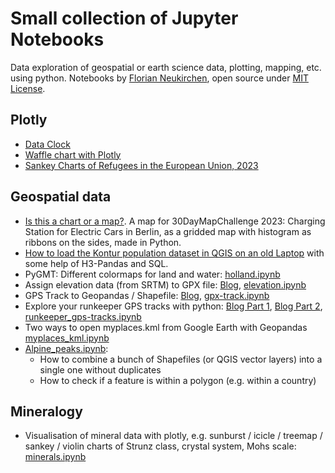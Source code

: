 # Small collection of Jupyter Notebooks

 Data exploration of geospatial or earth science data, plotting, mapping, etc. using python. Notebooks by [Florian Neukirchen](https://www.riannek.de/), open source under [MIT License](https://github.com/florianneukirchen/jupyter-notebooks/blob/main/LICENSE). 

## Plotly
- [Data Clock](https://github.com/florianneukirchen/jupyter-notebooks/blob/main/dataclock.ipynb)
- [Waffle chart with Plotly](https://github.com/florianneukirchen/jupyter-notebooks/blob/main/waffle.ipynb)
- [Sankey Charts of Refugees in the European Union, 2023](https://github.com/florianneukirchen/jupyter-notebooks/blob/main/refugees_sankey.ipynb)

## Geospatial data

- [Is this a chart or a map?](https://github.com/florianneukirchen/jupyter-notebooks/blob/main/ladesaeulen.ipynb). A map for 30DayMapChallenge 2023: Charging Station for Electric Cars in Berlin, as a gridded map with histogram as ribbons on the sides, made in Python.
- [How to load the Kontur population dataset in QGIS on an old Laptop](https://github.com/florianneukirchen/jupyter-notebooks/blob/main/kontur.ipynb) with some help of H3-Pandas and SQL.
- PyGMT: Different colormaps for land and water: [holland.ipynb](https://github.com/florianneukirchen/jupyter-notebooks/blob/main/holland.ipynb)
- Assign elevation data (from SRTM) to GPX file: [Blog](https://www.riannek.de/2022/elevation-to-gps-track-python/), [elevation.ipynb](https://github.com/florianneukirchen/jupyter-notebooks/blob/main/elevation.ipynb)
- GPS Track to Geopandas / Shapefile: [Blog](https://www.riannek.de/2022/gpx-to-geopandas/), [gpx-track.ipynb](https://github.com/florianneukirchen/jupyter-notebooks/blob/main/gpx-track.ipynb)
- Explore your runkeeper GPS tracks with python: [Blog Part 1](https://www.riannek.de/2022/runkeeper-gps-tracks-python-part-1/), [Blog Part 2](https://www.riannek.de/2022/runkeeper-gps-tracks-python-part-2/), [runkeeper_gps-tracks.ipynb](https://github.com/florianneukirchen/jupyter-notebooks/blob/main/runkeeper_gps-tracks.ipynb)
- Two ways to open myplaces.kml from Google Earth with Geopandas [myplaces_kml.ipynb](https://github.com/florianneukirchen/jupyter-notebooks/blob/main/myplaces_kml.ipynb)
- [Alpine_peaks.ipynb](https://github.com/florianneukirchen/jupyter-notebooks/blob/main/alpine_peaks.ipynb): 
    - How to combine a bunch of Shapefiles (or QGIS vector layers) into a single one without duplicates
    - How to check if a feature is within a polygon (e.g. within a country)


## Mineralogy

- Visualisation of mineral data with plotly, e.g. sunburst / icicle / treemap / sankey / violin charts of Strunz class, crystal system, Mohs scale: [minerals.ipynb](https://github.com/florianneukirchen/jupyter-notebooks/blob/main/minerals.ipynb)

